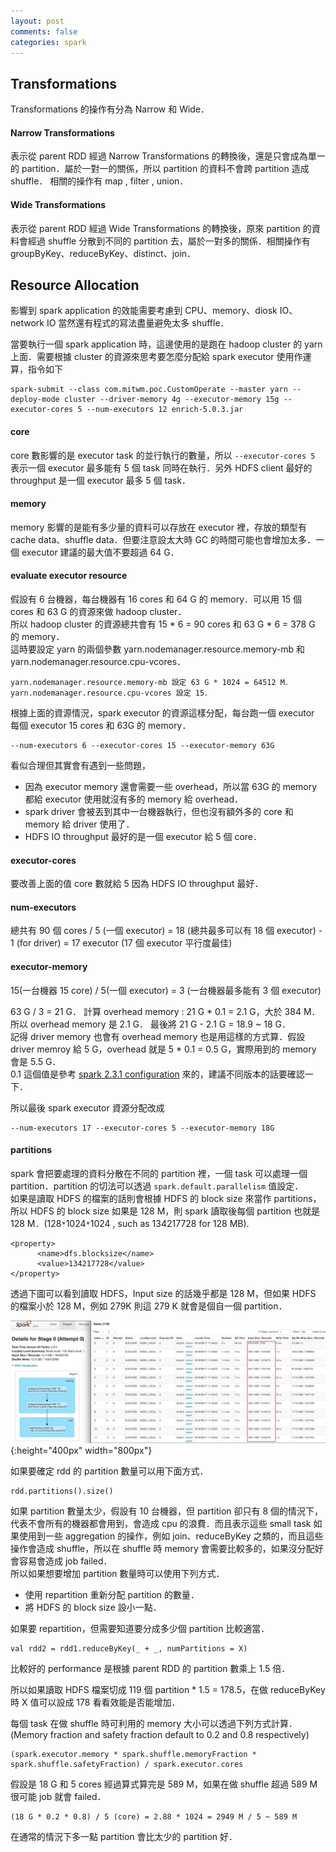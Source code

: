 ```yaml
---
layout: post
comments: false
categories: spark
---
```


## Transformations
Transformations 的操作有分為 Narrow 和 Wide．

#### Narrow Transformations 
表示從 parent RDD 經過 Narrow Transformations 的轉換後，還是只會成為單一的 partition．屬於一對一的關係，所以 partition 的資料不會跨 partition 造成 shuffle．
相關的操作有 map , filter , union．

#### Wide Transformations 
表示從 parent RDD 經過 Wide Transformations 的轉換後，原來 partition 的資料會經過 shuffle 分散到不同的 partition 去，屬於一對多的關係．相關操作有 groupByKey、reduceByKey、distinct、join．


## Resource Allocation

影響到 spark application 的效能需要考慮到 CPU、memory、diosk IO、network IO 當然還有程式的寫法盡量避免太多 shuffle．

當要執行一個 spark application 時，這邊使用的是跑在 hadoop cluster 的 yarn 上面．需要根據 cluster 的資源來思考要怎麼分配給 spark executor 使用作運算，指令如下

```
spark-submit --class com.mitwm.poc.CustomOperate --master yarn --deploy-mode cluster --driver-memory 4g --executor-memory 15g --executor-cores 5 --num-executors 12 enrich-5.0.3.jar 
```

#### core

core 數影響的是 executor task 的並行執行的數量，所以 ` --executor-cores 5 ` 表示一個 executor 最多能有 5 個 task 同時在執行．另外 HDFS client 最好的 throughput 是一個 executor 最多 5 個 task．

#### memory

memory 影響的是能有多少量的資料可以存放在 executor 裡，存放的類型有 cache data、shuffle data．但要注意設太大時 GC 的時間可能也會增加太多．一個 executor 建議的最大值不要超過 64 G．

#### evaluate executor resource

假設有 6 台機器，每台機器有 16 cores 和 64 G 的 memory．可以用 15 個 cores 和 63 G 的資源來做 hadoop cluster．  
所以 hadoop cluster 的資源總共會有 15 * 6 = 90 cores 和 63 G * 6 = 378 G 的 memory．  
這時要設定 yarn 的兩個參數  yarn.nodemanager.resource.memory-mb 和  yarn.nodemanager.resource.cpu-vcores．

```
yarn.nodemanager.resource.memory-mb 設定 63 G * 1024 = 64512 M．
yarn.nodemanager.resource.cpu-vcores 設定 15．
```

根據上面的資源情況，spark executor 的資源這樣分配，每台跑一個 executor 每個 executor 15 cores 和 63G 的 memory．

```
--num-executors 6 --executor-cores 15 --executor-memory 63G
```

看似合理但其實會有遇到一些問題，
* 因為 executor memory 還會需要一些 overhead，所以當 63G 的 memory 都給 executor 使用就沒有多的 memory 給 overhead．
* spark driver 會被丟到其中一台機器執行，但也沒有額外多的 core 和 memory 給 driver 使用了．
* HDFS IO throughput 最好的是一個 executor 給 5 個 core．

#### executor-cores
要改善上面的值 core 數就給 5 因為 HDFS IO throughput 最好．

#### num-executors
總共有 90 個 cores / 5 (一個 executor) = 18 (總共最多可以有 18 個 executor) - 1 (for driver) = 17 executor (17 個 executor 平行度最佳)

#### executor-memory
15(一台機器 15 core) / 5(一個 executor) = 3 (一台機器最多能有 3 個 executor)

63 G / 3 = 21 G．
計算 overhead memory : 21 G * 0.1 = 2.1 G，大於 384 M．所以 overhead memory 是 2.1 G．
最後將 21 G - 2.1 G = 18.9 ~ 18 G．  
記得 driver memory 也會有 overhead memory 也是用這樣的方式算．假設 driver memroy 給 5 G，overhead 就是 5 * 0.1 = 0.5 G，實際用到的 memory 會是 5.5 G．  
0.1 這個值是參考 [spark 2.3.1 configuration](https://spark.apache.org/docs/2.3.1/configuration.html#viewing-spark-properties) 來的，建議不同版本的話要確認一下．

所以最後 spark executor 資源分配改成

```
--num-executors 17 --executor-cores 5 --executor-memory 18G
```

#### partitions
spark 會把要處理的資料分散在不同的 partition 裡，一個 task 可以處理一個 partition．partition 的切法可以透過 `spark.default.parallelism` 值設定．  
如果是讀取 HDFS 的檔案的話則會根據 HDFS 的 block size 來當作 partitions，所以 HDFS 的 block size 如果是 128 M，則 spark 讀取後每個 partition 也就是 128 M．(128`*`1024`*`1024 , such as 134217728 for 128 MB).
```
<property>
      <name>dfs.blocksize</name>
      <value>134217728</value>
</property>
```
透過下圖可以看到讀取 HDFS，Input size 的話幾乎都是 128 M，但如果 HDFS 的檔案小於 128 M，例如 279K 則這 279 K 就會是個自一個 partition．

![sparkPerformance_1.jpg](/static/img/spark/sparkPerformance/sparkPerformance_1.jpg){:height="400px" width="800px"}

如果要確定 rdd 的 partition 數量可以用下面方式．
```
rdd.partitions().size()
```

如果 partition 數量太少，假設有 10 台機器，但 partition 卻只有 8 個的情況下，代表不會所有的機器都會用到，會造成 cpu 的浪費．而且表示這些 small task 如果使用到一些 aggregation 的操作，例如 join、reduceByKey 之類的，而且這些操作會造成 shuffle，所以在 shuffle 時 memory 會需要比較多的，如果沒分配好會容易會造成 job failed．  
所以如果想要增加 partition 數量時可以使用下列方式．
* 使用 repartition 重新分配 partition 的數量．
* 將 HDFS 的 block size 設小一點．

如果要 repartition，但需要知道要分成多少個 partition 比較適當．

```
val rdd2 = rdd1.reduceByKey(_ + _, numPartitions = X)
```

比較好的 performance 是根據 parent RDD 的 partition 數乘上 1.5 倍．

所以如果讀取 HDFS 檔案切成 119 個 partition * 1.5 = 178.5，在做 reduceByKey 時 X 值可以設成 178 看看效能是否能增加．

每個 task 在做 shuffle 時可利用的 memory 大小可以透過下列方式計算．(Memory fraction and safety fraction default to 0.2 and 0.8 respectively)
```
(spark.executor.memory * spark.shuffle.memoryFraction * spark.shuffle.safetyFraction) / spark.executor.cores
```

假設是 18 G 和 5 cores 經過算式算完是 589 M，如果在做 shuffle 超過 589 M 很可能 job 就會 failed．

```
(18 G * 0.2 * 0.8) / 5 (core) = 2.88 * 1024 = 2949 M / 5 ~ 589 M
```

在通常的情況下多一點 partition 會比太少的 partition 好．










